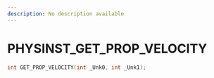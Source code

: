 ```yaml
---
description: No description available 
---
```


# PHYSINST\_GET_PROP_VELOCITY

```cpp
int GET_PROP_VELOCITY(int _Unk0, int _Unk1);
```